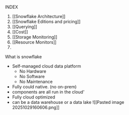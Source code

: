 INDEX
1. [[Snowflake Architecture]]
2. [[Snowflake Editions and pricing]]
3. [[Querying]]
4. [[Cost]]
5. [[Storage Monitoring]]
6. [[Resource Monitors]]
7. 

What is snowflake
- Self-managed cloud data platform
	- No Hardware
	- No Software
	- No Maintenance
- Fully could native.  (no on-prem)
- components are all run in the cloud'
- Fully cloud optimized
- can be a data warehouse or a data lake
![[Pasted image 20251029160606.png]]